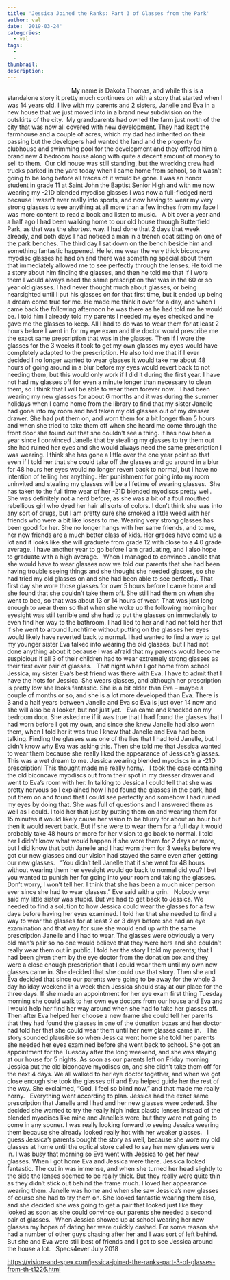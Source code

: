 ```yaml
---
title: 'Jessica Joined the Ranks: Part 3 of Glasses from the Park'
author: val
date: '2019-03-24'
categories:
  - val
tags:
  - 
  - 
thumbnail: 
description: 
---
```


 
                                 
 
My name is Dakota Thomas, and while this is a standalone story it pretty much continues on with a story that started when I was 14 years old. I live with my parents and 2 sisters, Janelle and Eva in a new house that we just moved into in a brand new subdivision on the outskirts of the city.  My grandparents had owned the farm just north of the city that was now all covered with new development. They had kept the farmhouse and a couple of acres, which my dad had inherited on their passing but the developers had wanted the land and the property for clubhouse and swimming pool for the development and they offered him a brand new 4 bedroom house along with quite a decent amount of money to sell to them.  Our old house was still standing, but the wrecking crew had trucks parked in the yard today when I came home from school, so it wasn’t going to be long before all traces of it would be gone. I was an honor student in grade 11 at Saint John the Baptist Senior High and with me now wearing my -21D blended myodisc glasses I was now a full-fledged nerd because I wasn’t ever really into sports, and now having to wear my very strong glasses to see anything at all more than a few inches from my face I was more content to read a book and listen to music.
 
A bit over a year and a half ago I had been walking home to our old house through Butterfield Park, as that was the shortest way. I had done that 2 days that week already, and both days I had noticed a man in a trench coat sitting on one of the park benches. The third day I sat down on the bench beside him and something fantastic happened. He let me wear the very thick biconcave myodisc glasses he had on and there was something special about them that immediately allowed me to see perfectly through the lenses. He told me a story about him finding the glasses, and then he told me that if I wore them I would always need the same prescription that was in the 60 or so year old glasses. I had never thought much about glasses, or being nearsighted until I put his glasses on for that first time, but it ended up being a dream come true for me. He made me think it over for a day, and when I came back the following afternoon he was there as he had told me he would be. I told him I already told my parents I needed my eyes checked and he gave me the glasses to keep. All I had to do was to wear them for at least 2 hours before I went in for my eye exam and the doctor would prescribe me the exact same prescription that was in the glasses. Then if I wore the glasses for the 3 weeks it took to get my own glasses my eyes would have completely adapted to the prescription. He also told me that if I ever decided I no longer wanted to wear glasses it would take me about 48 hours of going around in a blur before my eyes would revert back to not needing them, but this would only work if I did it during the first year. I have not had my glasses off for even a minute longer than necessary to clean them, so I think that I will be able to wear them forever now.
 
I had been wearing my new glasses for about 6 months and it was during the summer holidays when I came home from the library to find that my sister Janelle had gone into my room and had taken my old glasses out of my dresser drawer. She had put them on, and worn them for a bit longer than 5 hours and when she tried to take them off when she heard me come through the front door she found out that she couldn’t see a thing. It has now been a year since I convinced Janelle that by stealing my glasses to try them out she had ruined her eyes and she would always need the same prescription I was wearing. I think she has gone a little over the one year point so that even if I told her that she could take off the glasses and go around in a blur for 48 hours her eyes would no longer revert back to normal, but I have no intention of telling her anything. Her punishment for going into my room uninvited and stealing my glasses will be a lifetime of wearing glasses.  She has taken to the full time wear of her -21D blended myodiscs pretty well. She was definitely not a nerd before, as she was a bit of a foul mouthed rebellious girl who dyed her hair all sorts of colors. I don’t think she was into any sort of drugs, but I am pretty sure she smoked a little weed with her friends who were a bit like losers to me. Wearing very strong glasses has been good for her. She no longer hangs with her same friends, and to me, her new friends are a much better class of kids. Her grades have come up a lot and it looks like she will graduate from grade 12 with close to a 4.0 grade average. I have another year to go before I am graduating, and I also hope to graduate with a high average.
 
When I managed to convince Janelle that she would have to wear glasses now we told our parents that she had been having trouble seeing things and she thought she needed glasses, so she had tried my old glasses on and she had been able to see perfectly. That first day she wore those glasses for over 5 hours before I came home and she found that she couldn’t take them off. She still had them on when she went to bed, so that was about 13 or 14 hours of wear. That was just long enough to wear them so that when she woke up the following morning her eyesight was still terrible and she had to put the glasses on immediately to even find her way to the bathroom. I had lied to her and had not told her that if she went to around lunchtime without putting on the glasses her eyes would likely have reverted back to normal. I had wanted to find a way to get my younger sister Eva talked into wearing the old glasses, but I had not done anything about it because I was afraid that my parents would become suspicious if all 3 of their children had to wear extremely strong glasses as their first ever pair of glasses.
 
That night when I got home from school Jessica, my sister Eva’s best friend was there with Eva. I have to admit that I have the hots for Jessica. She wears glasses, and although her prescription is pretty low she looks fantastic. She is a bit older than Eva – maybe a couple of months or so, and she is a lot more developed than Eva. There is 3 and a half years between Janelle and Eva so Eva is just over 14 now and she will also be a looker, but not just yet.
 
Eva came and knocked on my bedroom door. She asked me if it was true that I had found the glasses that I had worn before I got my own, and since she knew Janelle had also worn them, when I told her it was true I knew that Janelle and Eva had been talking. Finding the glasses was one of the lies that I had told Janelle, but I didn’t know why Eva was asking this. Then she told me that Jessica wanted to wear them because she really liked the appearance of Jessica’s glasses. This was a wet dream to me. Jessica wearing blended myodiscs in a -21D prescription! This thought made me really horny.
 
I took the case containing the old biconcave myodiscs out from their spot in my dresser drawer and went to Eva’s room with her. In talking to Jessica I could tell that she was pretty nervous so I explained how I had found the glasses in the park, had put them on and found that I could see perfectly and somehow I had ruined my eyes by doing that.
She was full of questions and I answered them as well as I could. I told her that just by putting them on and wearing them for 15 minutes it would likely cause her vision to be blurry for about an hour but then it would revert back. But if she were to wear them for a full day it would probably take 48 hours or more for her vision to go back to normal. I told her I didn’t know what would happen if she wore them for 2 days or more, but I did know that both Janelle and I had worn them for 3 weeks before we got our new glasses and our vision had stayed the same even after getting our new glasses.
 
“You didn’t tell Janelle that if she went for 48 hours without wearing them her eyesight would go back to normal did you? I bet you wanted to punish her for going into your room and taking the glasses. Don’t worry, I won’t tell her. I think that she has been a much nicer person ever since she had to wear glasses.” Eve said with a grin.
 
Nobody ever said my little sister was stupid. But we had to get back to Jessica. We needed to find a solution to how Jessica could wear the glasses for a few days before having her eyes examined. I told her that she needed to find a way to wear the glasses for at least 2 or 3 days before she had an eye examination and that way for sure she would end up with the same prescription Janelle and I had to wear. The glasses were obviously a very old man’s pair so no one would believe that they were hers and she couldn’t really wear them out in public. I told her the story I told my parents; that I had been given them by the eye doctor from the donation box and they were a close enough prescription that I could wear them until my own new glasses came in. She decided that she could use that story. Then she and Eva decided that since our parents were going to be away for the whole 3 day holiday weekend in a week then Jessica should stay at our place for the three days. If she made an appointment for her eye exam first thing Tuesday morning she could walk to her own eye doctors from our house and Eva and I would help her find her way around when she had to take her glasses off. Then after Eva helped her choose a new frame she could tell her parents that they had found the glasses in one of the donation boxes and her doctor had told her that she could wear them until her new glasses came in.
 
The story sounded plausible so when Jessica went home she told her parents she needed her eyes examined before she went back to school. She got an appointment for the Tuesday after the long weekend, and she was staying at our house for 5 nights. As soon as our parents left on Friday morning Jessica put the old biconcave myodiscs on, and she didn’t take them off for the next 4 days. We all walked to her eye doctor together, and when we got close enough she took the glasses off and Eva helped guide her the rest of the way. She exclaimed, “God, I feel so blind now,” and that made me really horny.
 
Everything went according to plan. Jessica had the exact same prescription that Janelle and I had and her new glasses were ordered. She decided she wanted to try the really high index plastic lenses instead of the blended myodiscs like mine and Janelle’s were, but they were not going to come in any sooner. I was really looking forward to seeing Jessica wearing them because she already looked really hot with her weaker glasses.
 
I guess Jessica’s parents bought the story as well, because she wore my old glasses at home until the optical store called to say her new glasses were in. I was busy that morning so Eva went with Jessica to get her new glasses. When I got home Eva and Jessica were there. Jessica looked fantastic. The cut in was immense, and when she turned her head slightly to the side the lenses seemed to be really thick. But they really were quite thin as they didn’t stick out behind the frame much. I loved her appearance wearing them. Janelle was home and when she saw Jessica’s new glasses of course she had to try them on. She looked fantastic wearing them also, and she decided she was going to get a pair that looked just like they looked as soon as she could convince our parents she needed a second pair of glasses.
 
When Jessica showed up at school wearing her new glasses my hopes of dating her were quickly dashed. For some reason she had a number of other guys chasing after her and I was sort of left behind.  But she and Eva were still best of friends and I got to see Jessica around the house a lot.
 
Specs4ever
July 2018
 

https://vision-and-spex.com/jessica-joined-the-ranks-part-3-of-glasses-from-th-t1226.html
